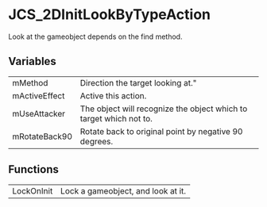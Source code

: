 # JCS_2DInitLookByTypeAction

Look at the gameobject depends on the find method.


## Variables

<table>
  <tr>
    <td>mMethod</td>
    <td>Direction the target looking at."</td>
  </tr>
  <tr>
    <td>mActiveEffect</td>
    <td>Active this action.</td>
  </tr>
  <tr>
    <td>mUseAttacker</td>
    <td>The object will recognize the object which to target which not to.</td>
  </tr>
  <tr>
    <td>mRotateBack90</td>
    <td>Rotate back to original point by negative 90 degrees.</td>
  </tr>
</table>


## Functions

<table>
  <tr>
    <td>LockOnInit</td>
    <td>Lock a gameobject, and look at it.</td>
  </tr>
</table>
